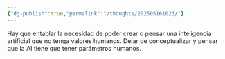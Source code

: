 ```yaml
---
{"dg-publish":true,"permalink":"/thoughts/202505161023/"}
---
```


Hay que entablar la necesidad de poder crear o pensar una inteligencia artificial que no tenga valores humanos. Dejar de conceptualizar y pensar que la AI tiene que tener parámetros humanos. 



